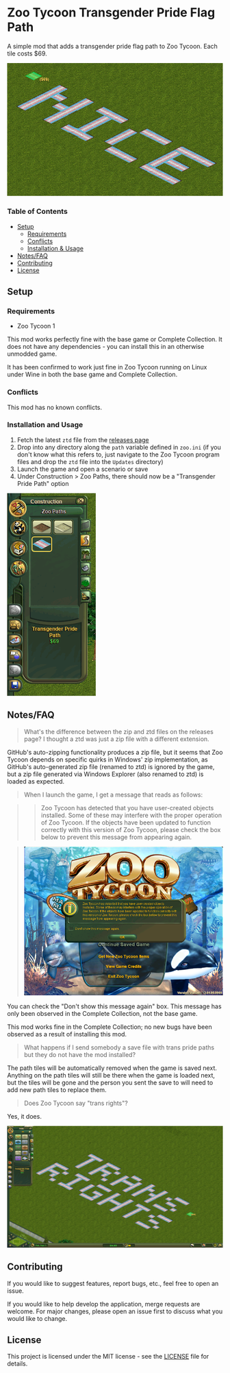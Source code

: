 # Zoo Tycoon Transgender Pride Flag Path

A simple mod that adds a transgender pride flag path to Zoo Tycoon.
Each tile costs $69.

![Zoo Tycoon screenshot of a trans pride path spelling out "NICE"](imgs/01_nice.png?raw=true)

### Table of Contents

* [Setup](#setup)
  * [Requirements](#requirements)
  * [Conflicts](#conflicts)
  * [Installation & Usage](#installation-and-usage)
* [Notes/FAQ](#notesfaq)
* [Contributing](#contributing)
* [License](#license)

## Setup

### Requirements

* Zoo Tycoon 1

This mod works perfectly fine with the base game or Complete Collection.
It does not have any dependencies - you can install this in an otherwise
unmodded game.

It has been confirmed to work just fine in Zoo Tycoon running on Linux
under Wine in both the base game and Complete Collection.

### Conflicts

This mod has no known conflicts.

### Installation and Usage

1. Fetch the latest `ztd` file from the
   [releases page](https://github.com/Zt-freak/ZT1TransgenderPrideFlagPath/releases)
2. Drop into any directory along the `path` variable defined in `zoo.ini`
   (if you don't know what this refers to, just navigate to the Zoo Tycoon
   program files and drop the `ztd` file into the `Updates` directory)
3. Launch the game and open a scenario or save
4. Under Construction > Zoo Paths, there should now be a "Transgender Pride
   Path" option

![Transgender Pride Path under the Construction > Zoo Paths menu](imgs/03_menu_location.png?raw=true)

## Notes/FAQ

> What's the difference between the zip and ztd files on the releases page?
> I thought a ztd was just a zip file with a different extension.

GitHub's auto-zipping functionality produces a zip file, but it seems that
Zoo Tycoon depends on specific quirks in Windows' zip implementation,
as GitHub's auto-generated zip file (renamed to ztd) is ignored by the game,
but a zip file generated via Windows Explorer (also renamed to ztd) is loaded
as expected.

> When I launch the game, I get a message that reads as follows:

> > Zoo Tycoon has detected that you have user-created objects
> > installed. Some of these may interfere with the proper operation of
> > Zoo Tycoon. If the objects have been updated to function correctly with
> > this version of Zoo Tycoon, please check the box below to prevent this
> > message from appearing again.

> ![Screenshot of Zoo Tycoon Complete Collection main menu with the message written above displayed](imgs/04_cc_message.png?raw=true)

You can check the "Don't show this message again" box.
This message has only been observed in the Complete Collection,
not the base game.

This mod works fine in the Complete Collection; no new bugs have been observed
as a result of installing this mod.

> What happens if I send somebody a save file with trans pride paths but they
> do not have the mod installed?

The path tiles will be automatically removed when the game is saved next.
Anything on the path tiles will still be there when the game is loaded next,
but the tiles will be gone and the person you sent the save to will need to add
new path tiles to replace them.

> Does Zoo Tycoon say "trans rights"?

Yes, it does.

![Screenshot of Zoo Tycoon with trans pride flags spelling out "TRANS RIGHTS"](imgs/02_trans_rights.png?raw=true)

## Contributing

If you would like to suggest features, report bugs, etc., feel free to open an
issue.

If you would like to help develop the application, merge requests are welcome.
For major changes, please open an issue first to discuss what you would like
to change.

## License

This project is licensed under the MIT license - see the [LICENSE](LICENSE)
file for details.
